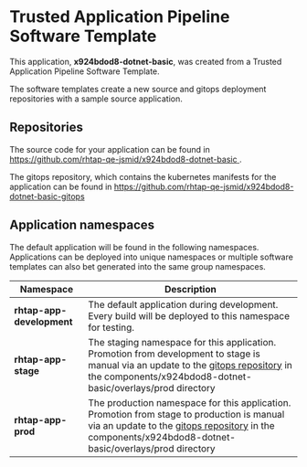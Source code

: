 # Trusted Application Pipeline Software Template

This application, **x924bdod8-dotnet-basic**, was created from a Trusted Application Pipeline Software Template.

The software templates create a new source and gitops deployment repositories with a sample source application. 

## Repositories

The source code for your application can be found in [https://github.com/rhtap-qe-jsmid/x924bdod8-dotnet-basic ](https://github.com/rhtap-qe-jsmid/x924bdod8-dotnet-basic ).
 
The gitops repository, which contains the kubernetes manifests for the application can be found in 
[https://github.com/rhtap-qe-jsmid/x924bdod8-dotnet-basic-gitops ](https://github.com/rhtap-qe-jsmid/x924bdod8-dotnet-basic-gitops ) 

## Application namespaces 

The default application will be found in the following namespaces. Applications can be deployed into unique namespaces or multiple software templates can also bet generated into the same group namespaces.  

|  Namespace   |  Description   |  
| -------- | -------- |   
| **rhtap-app-development** | The default application during development. Every build will be deployed to this namespace for testing. | 
| **rhtap-app-stage** | The staging namespace for this application. Promotion from development to stage is manual via an update to the [gitops repository](https://github.com/rhtap-qe-jsmid/x924bdod8-dotnet-basic-gitops ) in the components/x924bdod8-dotnet-basic/overlays/prod directory |  
| **rhtap-app-prod** | The production namespace for this application. Promotion from stage to production is manual via an update to the [gitops repository](https://github.com/rhtap-qe-jsmid/x924bdod8-dotnet-basic-gitops ) in the components/x924bdod8-dotnet-basic/overlays/prod directory | 